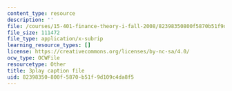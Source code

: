```yaml
---
content_type: resource
description: ''
file: /courses/15-401-finance-theory-i-fall-2008/82398350800f5870b51f9d109c4da8f5_IwA7nVEwqto.vtt
file_size: 111472
file_type: application/x-subrip
learning_resource_types: []
license: https://creativecommons.org/licenses/by-nc-sa/4.0/
ocw_type: OCWFile
resourcetype: Other
title: 3play caption file
uid: 82398350-800f-5870-b51f-9d109c4da8f5
---
```

